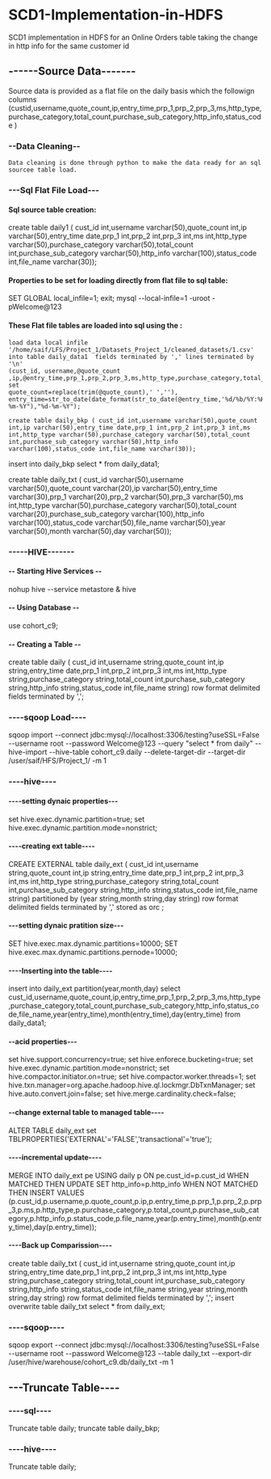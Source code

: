 # SCD1-Implementation-in-HDFS
SCD1 implementation in HDFS for an Online Orders table taking the change in http info for the same customer id


<h2>------Source Data-------</h2>

  Source data is provided as a flat file on the daily basis which the followign columns
  (custid,username,quote_count,ip,entry_time,prp_1,prp_2,prp_3,ms,http_type,purchase_category,total_count,purchase_sub_category,http_info,status_code )
  
<h3>--Data Cleaning--</h3>
    
    Data cleaning is done through python to make the data ready for an sql sourcee table load.
    
  
  
  <h3>---Sql Flat File Load---</h3>
    <h4>Sql source table creation:</h4>
    create table daily1 ( cust_id int,username varchar(50),quote_count int,ip varchar(50),entry_time date,prp_1 int,prp_2 int,prp_3 int,ms int,http_type                      
    varchar(50),purchase_category varchar(50),total_count int,purchase_sub_category varchar(50),http_info varchar(100),status_code int,file_name varchar(30));
    
   <h4>Properties to be set for loading directly from flat file to sql table:</h4>
    SET GLOBAL local_infile=1;
    exit;
    mysql --local-infile=1 -uroot -pWelcome@123

   <h4>These Flat file tables are loaded into sql using the :</h4>
   
    load data local infile '/home/saif/LFS/Project_1/Datasets_Project_1/cleaned_datasets/1.csv' into table daily_data1  fields terminated by ',' lines terminated by '\n'     
    (cust_id, username,@quote_count ,ip,@entry_time,prp_1,prp_2,prp_3,ms,http_type,purchase_category,total_count,purchase_sub_category,http_info,status_code,file_name)  set 
    quote_count=replace(trim(@quote_count),' ',''), entry_time=str_to_date(date_format(str_to_date(@entry_time,'%d/%b/%Y:%H'),"%d-%m-%Y"),"%d-%m-%Y");
    
    create table daily_bkp ( cust_id int,username varchar(50),quote_count int,ip varchar(50),entry_time date,prp_1 int,prp_2 int,prp_3 int,ms int,http_type varchar(50),purchase_category varchar(50),total_count int,purchase_sub_category varchar(50),http_info varchar(100),status_code int,file_name varchar(30));
    
insert into daily_bkp select * from daily_data1;

create table daily_txt ( cust_id varchar(50),username varchar(50),quote_count varchar(20),ip varchar(50),entry_time varchar(30),prp_1 varchar(20),prp_2 varchar(50),prp_3 varchar(50),ms int,http_type varchar(50),purchase_category varchar(50),total_count varchar(20),purchase_sub_category varchar(100),http_info varchar(100),status_code varchar(50),file_name varchar(50),year varchar(50),month varchar(50),day varchar(50));

<h3>-----HIVE-------</h3>

<h4> -- Starting Hive Services -- </h4>

nohup hive --service metastore & hive

<h4> -- Using Database -- </h4>

use cohort_c9;

<h4> -- Creating a Table -- </h4>

create table daily ( cust_id int,username string,quote_count int,ip string,entry_time date,prp_1 int,prp_2 int,prp_3 int,ms int,http_type string,purchase_category string,total_count int,purchase_sub_category string,http_info string,status_code int,file_name string) row format delimited fields terminated by ',';


<h3>----sqoop Load----</h3>

sqoop import  --connect jdbc:mysql://localhost:3306/testing?useSSL=False --username root --password Welcome@123  --query "select * from daily" --hive-import --hive-table cohort_c9.daily --delete-target-dir --target-dir /user/saif/HFS/Project_1/ -m 1


<h3>----hive----</h3>
<h4>----setting dynaic properties---</h4>

set hive.exec.dynamic.partition=true;
set hive.exec.dynamic.partition.mode=nonstrict;  

<h4>----creating ext table----</h4>
CREATE EXTERNAL table daily_ext ( cust_id int,username string,quote_count int,ip string,entry_time date,prp_1 int,prp_2 int,prp_3 int,ms int,http_type string,purchase_category string,total_count int,purchase_sub_category string,http_info string,status_code int,file_name string) partitioned by (year string,month string,day string) row format delimited fields terminated by ',' stored as orc ;

<h4>---setting dynaic pratition size---</h4>
SET hive.exec.max.dynamic.partitions=10000;
SET hive.exec.max.dynamic.partitions.pernode=10000;

<h4>----Inserting into the table----</h4>

insert into daily_ext partition(year,month,day) select cust_id,username,quote_count,ip,entry_time,prp_1,prp_2,prp_3,ms,http_type,purchase_category,total_count,purchase_sub_category,http_info,status_code,file_name,year(entry_time),month(entry_time),day(entry_time) from daily_data1;  

<h4>--acid properties---</h4>
set hive.support.concurrency=true;
set hive.enforece.bucketing=true;
set hive.exec.dynamic.partition.mode=nonstrict;
set hive.compactor.initiator.on=true;
set hive.compactor.worker.threads=1;
set hive.txn.manager=org.apache.hadoop.hive.ql.lockmgr.DbTxnManager;
set hive.auto.convert.join=false;
set hive.merge.cardinality.check=false;

<h4>--change external table to managed table----</h4>
ALTER TABLE daily_ext set TBLPROPERTIES('EXTERNAL'='FALSE','transactional'='true');

<h4>----incremental update----</h4>
MERGE INTO daily_ext pe USING daily p ON pe.cust_id=p.cust_id WHEN MATCHED THEN UPDATE SET http_info=p.http_info WHEN NOT MATCHED THEN INSERT VALUES (p.cust_id,p.username,p.quote_count,p.ip,p.entry_time,p.prp_1,p.prp_2,p.prp_3,p.ms,p.http_type,p.purchase_category,p.total_count,p.purchase_sub_category,p.http_info,p.status_code,p.file_name,year(p.entry_time),month(p.entry_time),day(p.entry_time));



<h4>----Back up Comparission----</h4>
create table daily_txt ( cust_id int,username string,quote_count int,ip string,entry_time date,prp_1 int,prp_2 int,prp_3 int,ms int,http_type string,purchase_category string,total_count int,purchase_sub_category string,http_info string,status_code int,file_name string,year string,month string,day string) row format delimited fields terminated by ',';
insert overwrite table daily_txt select * from daily_ext;

<h3>----sqoop----</h3>

sqoop export  --connect jdbc:mysql://localhost:3306/testing?useSSL=False --username root --password Welcome@123  --table daily_txt --export-dir /user/hive/warehouse/cohort_c9.db/daily_txt  -m 1


<h2>---Truncate Table----</h2>

<h3>----sql----</h3>
Truncate table daily;
truncate table daily_bkp;

<h3>----hive----</h3>
Truncate table daily;






    

